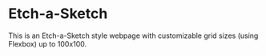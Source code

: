 # Etch-a-Sketch

This is an Etch-a-Sketch style webpage with customizable grid sizes (using Flexbox) up to 100x100.
